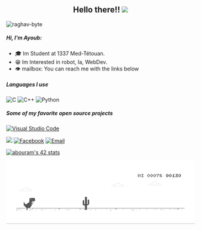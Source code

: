 <h2 align="Center">  Hello there!! <img src="https://media.giphy.com/media/WUlplcMpOCEmTGBtBW/giphy.gif" width="30"> </h3>
<p align="left"> <img src="https://komarev.com/ghpvc/?username=raghav-byte" alt="raghav-byte" /> </p>

##### Hi, I'm Ayoub:

- 🎓 Im Student at 1337 Med-Tétouan.
- 😁 Im Interested in robot, Ia, WebDev.
- 👁 mailbox: You can reach me with the links below


##### Languages I use

![C](https://img.shields.io/badge/-C-000000?style=flat&logo=c)
![C++](https://img.shields.io/badge/-C++-000000?style=flat&logo=c%2B%2B)
![Python](https://img.shields.io/badge/-Python-000000?style=flat&logo=python)

##### Some of my favorite open source projects

[![Visual Studio Code](https://img.shields.io/badge/-VSCode-444444?style=flat&logo=visual-studio-code&logoColor=007ACC)](https://github.com/microsoft/vscode)

<a href="https://www.instagram.com/b.r.m_1"><img src="https://img.shields.io/badge/instagram-%23E4415F?style=flat&logo=instagram&logoColor=white"/></a>
<a href="https://www.facebook.com/mester.ayoub.92351" target="_blank"><img src="https://img.shields.io/badge/Facebook-%231877F2.svg?&style=flat-square&logo=facebook&logoColor=white" alt="Facebook"></a>
<a href="mailto:bmayoub151@gmail.com" target="_blank"><img src="https://img.shields.io/badge/-Gmail-c14438?style=flat-square&logo=Gmail&logoColor=white" alt="Email"></a>

<a href="https://github.com/JaeSeoKim/badge42"><img src="https://badge42.vercel.app/api/v2/clgsr1w0a001108l5cu9r5asi/stats?cursusId=21&coalitionId=281" alt="abouram's 42 stats" /></a>

![Dino](https://raw.githubusercontent.com/sanket9006/sanket9006/master/dino.gif)
